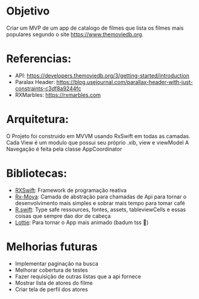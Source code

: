 # Objetivo 

Criar um MVP de um app de catalogo de filmes que lista os filmes mais populares segundo o site https://www.themoviedb.org.

# Referencias:

* API: https://developers.themoviedb.org/3/getting-started/introduction
* Paralax Header: https://blog.usejournal.com/parallax-header-with-just-constraints-c3df8a9244fc
* RXMarbles: https://rxmarbles.com

# Arquitetura:

O Projeto foi construido em MVVM usando RxSwift em todas as camadas.
Cada View é um modulo que possui seu próprio .xib, view e viewModel
A Navegação é feita pela classe AppCoordinator

# Bibliotecas: 

* [RXSwift]: Framework de programação reativa 
* [Rx-Moya]: Camada de abstração para chamadas de Api para tornar o desenvolvimento mais simples e sobrar mais tempo para tomar café
* [R.swift]: Type safe ressources, fontes, assets, tableviewCells e essas coisas que sempre dao dor de cabeça
* [Lottie]: Para tornar o App mais animado (badum tss 🥁)

[RXSwift]: <https://github.com/ReactiveX/RxSwift>
[Rx-Moya]: <https://github.com/Moya/Moya>
[R.Swift]: <https://github.com/mac-cain13/R.swift>
[Lottie]: <https://github.com/airbnb/lottie-ios>

# Melhorias futuras

* Implementar paginação na busca
* Melhorar cobertura de testes
* Fazer requisição de outras listas que a api fornece
* Mostrar lista de atores do filme
* Criar tela de perfil dos atores
